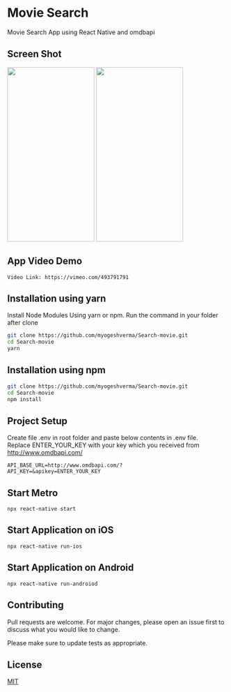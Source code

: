 # Movie Search 

Movie Search App using React Native and omdbapi

## Screen Shot
<p float="left">
  <img src="https://github.com/myogeshverma/Search-movie/blob/master/movie-1.png" data-canonical-src="https://github.com/myogeshverma/Search-movie/blob/master/movie-1.png" width="200" height="400" />
<img src="https://github.com/myogeshverma/Search-movie/blob/master/movie-2.png" data-canonical-src="https://github.com/myogeshverma/Search-movie/blob/master/movie-2.png" width="200" height="400" />
</p>


## App Video Demo
```
Video Link: https://vimeo.com/493791791
```
## Installation using yarn

Install Node Modules Using yarn or npm. Run the command in your folder after clone

```bash
git clone https://github.com/myogeshverma/Search-movie.git
cd Search-movie
yarn
```
## Installation using npm

```bash
git clone https://github.com/myogeshverma/Search-movie.git
cd Search-movie
npm install
```

## Project Setup
Create file .env in root folder and paste below contents in .env file.   
Replace ENTER_YOUR_KEY with your key which you received from http://www.omdbapi.com/

```
API_BASE_URL=http://www.omdbapi.com/?
API_KEY=&apikey=ENTER_YOUR_KEY
```

## Start Metro

```
npx react-native start
```

## Start Application on iOS
```
npx react-native run-ios
```

## Start Application on Android
```
npx react-native run-androiod
```
## Contributing
Pull requests are welcome. For major changes, please open an issue first to discuss what you would like to change.

Please make sure to update tests as appropriate.

## License
[MIT](https://choosealicense.com/licenses/mit/)
